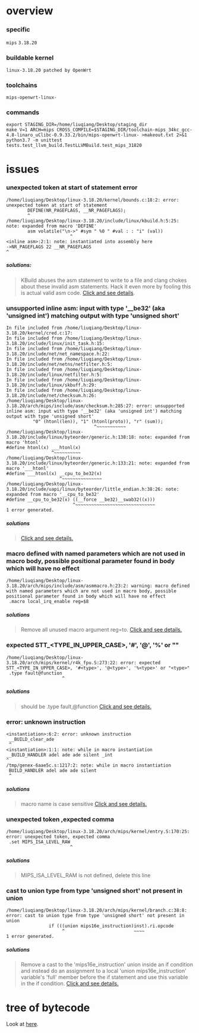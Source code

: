 # overview 

### specific
`mips`
`3.18.20`

### buildable kernel
`linux-3.18.20 patched by OpenWrt`

### toolchains
`mips-openwrt-linux-`

### commands
```shell script
export STAGING_DIR=/home/liuqiang/Desktop/staging_dir
make V=1 ARCH=mips CROSS_COMPILE=$STAGING_DIR/toolchain-mips_34kc_gcc-4.8-linaro_uClibc-0.9.33.2/bin/mips-openwrt-linux- >makeout.txt 2>&1
python3.7 -m unittest tests.test_llvm_build.TestLLVMBuild.test_mips_31820
```

# issues

### unexpected token at start of statement error

```text
/home/liuqiang/Desktop/linux-3.18.20/kernel/bounds.c:18:2: error: unexpected token at start of statement
        DEFINE(NR_PAGEFLAGS, __NR_PAGEFLAGS);
        ^
/home/liuqiang/Desktop/linux-3.18.20/include/linux/kbuild.h:5:25: note: expanded from macro 'DEFINE'
        asm volatile("\n->" #sym " %0 " #val : : "i" (val))
                        ^
<inline asm>:2:1: note: instantiated into assembly here
->NR_PAGEFLAGS 22 __NR_PAGEFLAGS
^
```

##### solutions: 

>KBuild abuses the asm statement to write to a file and clang chokes about these invalid asm statements. Hack it even more by fooling this is actual valid asm code. 
>[Click and see details](https://blog.geekofia.in/android/patches/2019/05/20/unexpected-token-at-start-of-statement-patch.html).

### unsupported inline asm: input with type '__be32' (aka 'unsigned int') matching output with type 'unsigned short'

```text
In file included from /home/liuqiang/Desktop/linux-3.18.20/kernel/cred.c:17:
In file included from /home/liuqiang/Desktop/linux-3.18.20/include/linux/init_task.h:15:
In file included from /home/liuqiang/Desktop/linux-3.18.20/include/net/net_namespace.h:22:
In file included from /home/liuqiang/Desktop/linux-3.18.20/include/net/netns/netfilter.h:5:
In file included from /home/liuqiang/Desktop/linux-3.18.20/include/linux/netfilter.h:5:
In file included from /home/liuqiang/Desktop/linux-3.18.20/include/linux/skbuff.h:29:
In file included from /home/liuqiang/Desktop/linux-3.18.20/include/net/checksum.h:26:
/home/liuqiang/Desktop/linux-3.18.20/arch/mips/include/asm/checksum.h:285:27: error: unsupported inline asm: input with type '__be32' (aka 'unsigned int') matching output with type 'unsigned short'
          "0" (htonl(len)), "1" (htonl(proto)), "r" (sum));
                                 ^~~~~~~~~~~~
/home/liuqiang/Desktop/linux-3.18.20/include/linux/byteorder/generic.h:138:18: note: expanded from macro 'htonl'
#define htonl(x) ___htonl(x)
                 ^~~~~~~~~~~
/home/liuqiang/Desktop/linux-3.18.20/include/linux/byteorder/generic.h:133:21: note: expanded from macro '___htonl'
#define ___htonl(x) __cpu_to_be32(x)
                    ^~~~~~~~~~~~~~~~
/home/liuqiang/Desktop/linux-3.18.20/include/uapi/linux/byteorder/little_endian.h:38:26: note: expanded from macro '__cpu_to_be32'
#define __cpu_to_be32(x) ((__force __be32)__swab32((x)))
                         ^~~~~~~~~~~~~~~~~~~~~~~~~~~~~~~
1 error generated.
```

##### solutions

>[Click and see details.](https://www.linux-mips.org/archives/linux-mips/2015-02/msg00185.html)

### macro defined with named parameters which are not used in macro body, possible positional parameter found in body which will have no effect

```text
/home/liuqiang/Desktop/linux-3.18.20/arch/mips/include/asm/asmmacro.h:23:2: warning: macro defined with named parameters which are not used in macro body, possible positional parameter found in body which will have no effect
 .macro local_irq_enable reg=$8
```

##### solutions

>Remove all unused macro argument reg=to.
>[Click and see details.](https://github.com/Fuzion24/LLVM-Linux-Kernel/blob/74a384cc891239b953e545532a31df7f3c1d8f88/arch/mips/patches/mips-ias-remove-unused-macro-args.patch)

### expected STT_<TYPE_IN_UPPER_CASE>, '#<type>', '@<type>', '%<type>' or "<type>"

```text
/home/liuqiang/Desktop/linux-3.18.20/arch/mips/kernel/r4k_fpu.S:273:22: error: expected STT_<TYPE_IN_UPPER_CASE>, '#<type>', '@<type>', '%<type>' or "<type>"
 .type fault@function
                     ^
```

##### solutions

>should be .type fault,@function
>[Click and see details.](https://sourceware.org/binutils/docs/as/Type.html#Type)

### error: unknown instruction

```text
<instantiation>:6:2: error: unknown instruction
 __BUILD_clear_ade
 ^
<instantiation>:1:1: note: while in macro instantiation
__BUILD_HANDLER adel ade ade silent _int
^
/tmp/genex-6aae5c.s:1217:2: note: while in macro instantiation
 BUILD_HANDLER adel ade ade silent
 ^
```

##### solutions

>macro name is case sensitive
>[Click and see details.](https://source.puri.sm/Librem5/linux-emcraft/commit/158d3b2ad18ca4570c9929b9b31d298d86fa2c02)

### unexpected token ,expected comma

```text
/home/liuqiang/Desktop/linux-3.18.20/arch/mips/kernel/entry.S:170:25: error: unexpected token, expected comma
 .set MIPS_ISA_LEVEL_RAW
                        ^
```

##### solutions

>MIPS_ISA_LEVEL_RAM is not defined, delete this line

### cast to union type from type 'unsigned short' not present in union

```text
/home/liuqiang/Desktop/linux-3.18.20/arch/mips/kernel/branch.c:38:8: error: cast to union type from type 'unsigned short' not present in union
                if (((union mips16e_instruction)inst).ri.opcode
                     ^                          ~~~~
1 error generated.
```

##### solutions

>Remove a cast to the 'mips16e_instruction' union inside an if
condition and instead do an assignment to a local
'union mips16e_instruction' variable's 'full' member before the if
statement and use this variable in the if condition.
>[Click and see details.](vgithub.com/Fuzion24/LLVM-Linux-Kernel/blob/master/arch/mips/patches/ARCHIVE/mips-fix-cast-to-type-not-present-in-union.patch)

# tree of bytecode
Look at [here](../tests/mips_31820.tree).
